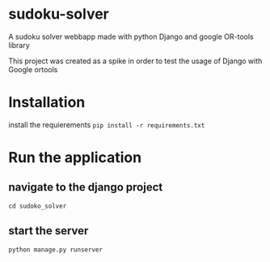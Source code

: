 # sudoku-solver
A sudoku solver webbapp made with python Django and google OR-tools library

This project was created as a spike in order to test the usage of Django with Google ortools

# Installation
install the requierements
```pip install -r requirements.txt```

# Run the application

## navigate to the django project
```cd sudoko_solver```

## start the server
```python manage.py runserver```
